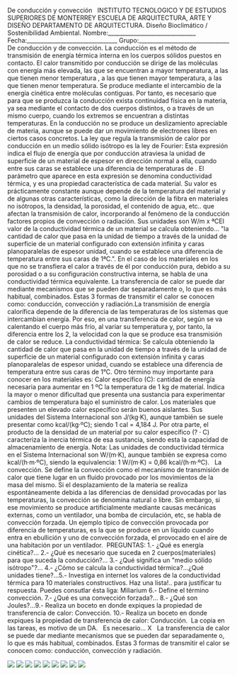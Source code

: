 De conducción y convección   INSTITUTO TECNOLOGICO Y DE ESTUDIOS SUPERIORES DE MONTERREY ESCUELA DE ARQUITECTURA, ARTE Y DISEÑO DEPARTAMENTO DE ARQUITECTURA. Diseño Bioclimático / Sostenibilidad Ambiental. Nombre:_______________________________ Fecha:________________________________ Grupo:________________________________ De conducción y de convección. La conducción es el método de transmisión de energía térmica interna en los cuerpos sólidos puestos en contacto. El calor transmitido por conducción se dirige de las moléculas con energía más elevada, las que se encuentran a mayor temperatura, a las que tienen menor temperatura , a las que tienen mayor temperatura, a las que tienen menor temperatura. Se produce mediante el intercambio de la energía cinética entre moléculas contiguas. Por tanto, es necesario que para que se produzca la conducción exista continuidad física en la materia, ya sea mediante el contacto de dos cuerpos distintos, o a través de un mismo cuerpo, cuando los extremos se encuentran a distintas temperaturas. En la conducción no se produce un deslizamiento apreciable de materia, aunque se puede dar un movimiento de electrones libres en ciertos casos concretos. La ley que regula la transmisión de calor por conducción en un medio sólido isótropo es la ley de Fourier: Esta expresión indica el flujo de energía que por conducción atraviesa la unidad de superficie de un material de espesor en dirección normal a ella, cuando entre sus caras se establece una diferencia de temperaturas de . El parámetro que aparece en esta expresión se denomina conductividad térmica, y es una propiedad característica de cada material. Su valor es prácticamente constante aunque depende de la temperatura del material y de algunas otras características, como la dirección de la fibra en materiales no isótropos, la densidad, la porosidad, el contenido de agua, etc.. que afectan la transmisión de calor, incorporando al fenómeno de la conducción factores propios de convección o radiación. Sus unidades son W/m x ªCEl valor de la conductividad térmica de un material se calcula obteniendo... "la cantidad de calor que pasa en la unidad de tiempo a través de la unidad de superficie de un material configurado con extensión infinita y caras planoparalelas de espesor unidad, cuando se establece una diferencia de temperatura entre sus caras de 1ªC.". En el caso de los materiales en los que no se transfiera el calor a través de él por conducción pura, debido a su porosidad o a su configuración constructiva interna, se habla de una conductividad térmica equivalente. La transferencia de calor se puede dar mediante mecanismos que se pueden dar separadamente o, lo que es más habitual, combinados. Estas 3 formas de transmitir el calor se conocen como: conducción, convección y radiación.La transmisión de energía calorífica depende de la diferencia de las temperaturas de los sistemas que intercambian energía. Por eso, en una transferencia de calor, según se va calentando el cuerpo más frío, al variar su temperatura y, por tanto, la diferencia entre los 2, la velocidad con la que se produce esa transmisión de calor se reduce. La conductividad térmica: Se calcula obteniendo la cantidad de calor que pasa en la unidad de tiempo a través de la unidad de superficie de un material configurado con extensión infinita y caras planoparalelas de espesor unidad, cuando se establece una diferencia de temperatura entre sus caras de 1°C. Otro término muy importante para conocer en los materiales es: Calor específico (C): cantidad de energía necesaria para aumentar en 1 ºC la temperatura de 1 kg de material. Indica la mayor o menor dificultad que presenta una sustancia para experimentar cambios de temperatura bajo el suministro de calor. Los materiales que presenten un elevado calor específico serán buenos aislantes. Sus unidades del Sistema Internacional son J/(kg·K), aunque también se suele presentar como kcal/(kg·ºC); siendo 1 cal = 4,184 J. Por otra parte, el producto de la densidad de un material por su calor específico (? · C) caracteriza la inercia térmica de esa sustancia, siendo esta la capacidad de almacenamiento de energía. Nota: Las unidades de conductividad térmica en el Sistema Internacional son W/(m·K), aunque también se expresa como kcal/(h·m·ºC), siendo la equivalencia: 1 W/(m·K) = 0,86 kcal/(h·m·ºC).   La convección. Se define la convección como el mecanismo de transmisión de calor que tiene lugar en un fluido provocado por los movimientos de la masa del mismo. Si el desplazamiento de la materia se realiza espontáneamente debida a las diferencias de densidad provocadas por las temperaturas, la convección se denomina natural o libre. Sin embargo, si ese movimiento se produce artificialmente mediante causas mecánicas externas, como un ventilador, una bomba de circulación, etc, se habla de convección forzada. Un ejemplo típico de convección provocada por diferencia de temperaturas, es la que se produce en un líquido cuando entra en ebullición y uno de convección forzada, el provocado en el aire de una habitación por un ventilador.  PREGUNTAS: 1.- ¿Qué es energía cinética?... 2.- ¿Qué es necesario que suceda en 2 cuerpos(materiales) para que suceda la conducción?... 3.- ¿Qué significa un "medio sólido isótropo"?... 4.- ¿Cómo se calcula la conductividad térmica?...¿Qué unidades tiene?...5.- Investiga en internet los valores de la conductividad térmica para 10 materiales constructivos. Haz una lista!.. para justificar tu respuesta. Puedes consutlar ésta liga: Miliarium 6.- Define el término convección. 7.- ¿Qué es una convección forzada?... 8.- ¿Qué son Joules?...9.- Realiza un boceto en donde expiques la propiedad de transferencia de calor: Convección. 10.- Realiza un boceto en donde expiques la propiedad de transferencia de calor: Conducción.  La copia en las tareas, es motivo de un DA.   Es necesario... X   La transferencia de calor se puede dar mediante mecanismos que se pueden dar separadamente o, lo que es más habitual, combinados. Estas 3 formas de transmitir el calor se conocen como: conducción, convección y radiación. 

![](./content/4/M4.36/Fournier.jpg)
![](./content/4/M4.36/Fournier.1.jpg)
![](./content/4/M4.36/Fournier.2.jpg)
![](./content/4/M4.36/Fournier.3.jpg)
![](./content/4/M4.36/TRANSF.47.jpg)
![](./content/4/M4.36/TRANSF.48.jpg)
![](./content/4/M4.36/transf.3.jpg)
![](./content/4/M4.36/tranf.4.jpg)
![](./content/4/M4.36/sugerencias.gif)
